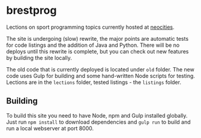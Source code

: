 # brestprog

Lections on sport programming topics currently hosted at [neocities](http://brestprog.neocities.org/).

The site is undergoing (slow) rewrite, the major points are automatic tests for code listings
and the addition of Java and Python. There will be no deploys until this rewrite is complete,
but you can check out new features by building the site locally.

The old code that is currently deployed is located under `old` folder. The new code uses Gulp for building
and some hand-written Node scripts for testing. Lections are in the `lections` folder, tested listings - the `listings`
folder.

## Building

To build this site you need to have Node, npm and Gulp installed globally. Just run `npm install` to download
dependencies and `gulp run` to build and run a local webserver at port 8000.
